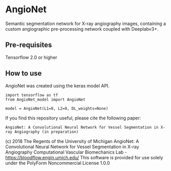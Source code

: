 # AngioNet
Semantic segmentation network for X-ray angiography images, containing a custom angiographic pre-processing network coupled with Deeplabv3+.

## Pre-requisites 
Tensorflow 2.0 or higher

## How to use

AngioNet was created using the keras model API.

```
import tensorflow as tf
from AngioNet_model import AngioNet

model = AngioNet(L1=0, L2=0, DL_weights=None)

```

If you find this repository useful, please cite the following paper:
```
AngioNet: A Convolutional Neural Network for Vessel Segmentation in X-ray Angiography (in preparation)
```
(c) 2018 The Regents of the University of Michigan
    AngioNet: A Convolutional Neural Network for Vessel Segmentation in X-ray Angiography
    Computational Vascular Biomechanics Lab - https://bloodflow.engin.umich.edu/
    This software is provided for use solely under the PolyForm Noncommercial License 1.0.0
